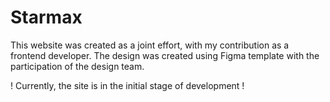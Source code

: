 # Starmax
This website was created as a joint effort, with my contribution as a frontend developer.
The design was created using Figma template with the participation of the design team.

! Currently, the site is in the initial stage of development !
